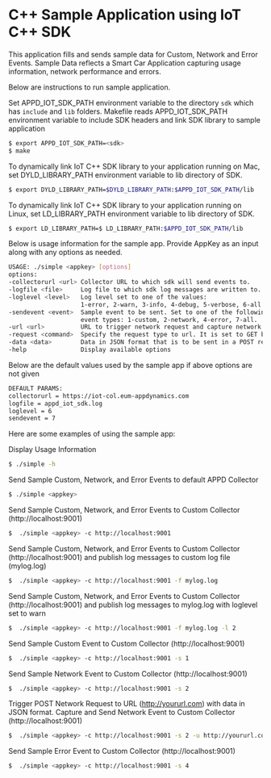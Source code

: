 C++ Sample Application using IoT C++ SDK
==========================================

This application fills and sends sample data for Custom, Network and Error Events.
Sample Data reflects a Smart Car Application capturing usage information, network performance and errors.

Below are instructions to run sample application.

Set APPD_IOT_SDK_PATH environment variable to the directory `sdk` which has `include` and `lib` folders.
Makefile reads APPD_IOT_SDK_PATH environment variable to include SDK headers and link SDK library to sample application

```sh
$ export APPD_IOT_SDK_PATH=<sdk>
$ make
```

To dynamically link IoT C++ SDK library to your application running on Mac, set DYLD_LIBRARY_PATH environment variable to lib directory of SDK.

```sh
$ export DYLD_LIBRARY_PATH=$DYLD_LIBRARY_PATH:$APPD_IOT_SDK_PATH/lib
```


To dynamically link IoT C++ SDK library to your application running on Linux, set LD_LIBRARY_PATH environment variable to lib directory of SDK.

```sh
$ export LD_LIBRARY_PATH=$ LD_LIBRARY_PATH:$APPD_IOT_SDK_PATH/lib
```


Below is usage information for the sample app. Provide AppKey as an input along with any options as needed.

```sh
USAGE: ./simple <appkey> [options]
options:
-collectorurl <url> Collector URL to which sdk will send events to.
-logfile <file>     Log file to which sdk log messages are written to.
-loglevel <level>   Log level set to one of the values:
                    1-error, 2-warn, 3-info, 4-debug, 5-verbose, 6-all.
-sendevent <event>  Sample event to be sent. Set to one of the following
                    event types: 1-custom, 2-network, 4-error, 7-all.
-url <url>          URL to trigger network request and capture network event.
-request <command>  Specify the request type to url. It is set to GET by default.
-data <data>        Data in JSON format that is to be sent in a POST request.
-help               Display available options
```

Below are the default values used by the sample app if above options are not given
```sh
DEFAULT PARAMS:
collectorurl = https://iot-col.eum-appdynamics.com
logfile = appd_iot_sdk.log
loglevel = 6
sendevent = 7
```

Here are some examples of using the sample app:

Display Usage Information
```sh
$ ./simple -h
```

Send Sample Custom, Network, and Error Events to default APPD Collector
```sh
$ ./simple <appkey>
```

Send Sample Custom, Network, and Error Events to Custom Collector (http://localhost:9001)
```sh
$  ./simple <appkey> -c http://localhost:9001
```

Send Sample Custom, Network, and Error Events to Custom Collector (http://localhost:9001) and publish log messages to custom log file (mylog.log)
```sh
$  ./simple <appkey> -c http://localhost:9001 -f mylog.log
```

Send Sample Custom, Network, and Error Events to Custom Collector (http://localhost:9001) and publish log messages to mylog.log with loglevel set to warn
```sh
$  ./simple <appkey> -c http://localhost:9001 -f mylog.log -l 2
```

Send Sample Custom Event to Custom Collector (http://localhost:9001)
```sh
$  ./simple <appkey> -c http://localhost:9001 -s 1
```

Send Sample Network Event to Custom Collector (http://localhost:9001)
```sh
$  ./simple <appkey> -c http://localhost:9001 -s 2
```

Trigger POST Network Request to URL (http://yoururl.com) with data in JSON format. Capture and Send Network Event to Custom Collector (http://localhost:9001)
```sh
$  ./simple <appkey> -c http://localhost:9001 -s 2 -u http://yoururl.com -x POST -d '{"param1"="value1"}'
```

Send Sample Error Event to Custom Collector (http://localhost:9001)
```sh
$  ./simple <appkey> -c http://localhost:9001 -s 4
```
